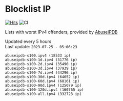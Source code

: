# Blocklist IP

[![Hits](https://hits.seeyoufarm.com/api/count/incr/badge.svg?url=https%3A%2F%2Fgithub.com%2Fborestad%2Fblocklist-ip%2F&count_bg=%2379C83D&title_bg=%23555555&icon=&icon_color=%23E7E7E7&title=hits&edge_flat=false)](https://hits.seeyoufarm.com)  ![CI](https://img.shields.io/github/workflow/status/borestad/blocklist-ip/CI?style=flat-square)

Lists with worst IPv4 offenders, provided by [AbuseIPDB](https://www.abuseipdb.com/)

<!-- FOOTER-PLACEHOLDER -->
Updated every 5 hours<br>
Last update: `2023-07-25 - 05:06:23`
```
abuseipdb-s100.ipv4 (18533 ip)
abuseipdb-s100-1d.ipv4 (31776 ip)
abuseipdb-s100-2d.ipv4 (35490 ip)
abuseipdb-s100-3d.ipv4 (37939 ip)
abuseipdb-s100-7d.ipv4 (44296 ip)
abuseipdb-s100-30d.ipv4 (64652 ip)
abuseipdb-s100-60d.ipv4 (68161 ip)
abuseipdb-s100-90d.ipv4 (125079 ip)
abuseipdb-s100-120d.ipv4 (160765 ip)
abuseipdb-s100-all.ipv4 (332723 ip)
```
